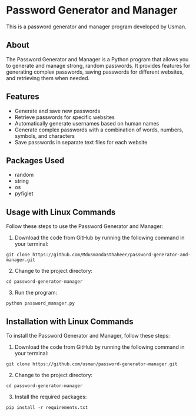 <!DOCTYPE html>
<html>

<head>
 
</head>

<body>
  <h1>Password Generator and Manager</h1>
  <p>This is a password generator and manager program developed by Usman.</p>

  <h2>About</h2>
  <p>The Password Generator and Manager is a Python program that allows you to generate and manage strong, random passwords. It provides features for generating complex passwords, saving passwords for different websites, and retrieving them when needed.</p>

  <h2>Features</h2>
  <ul>
    <li>Generate and save new passwords</li>
    <li>Retrieve passwords for specific websites</li>
    <li>Automatically generate usernames based on human names</li>
    <li>Generate complex passwords with a combination of words, numbers, symbols, and characters</li>
    <li>Save passwords in separate text files for each website</li>
  </ul>

  <h2>Packages Used</h2>
  <ul>
    <li>random</li>
    <li>string</li>
    <li>os</li>
    <li>pyfiglet</li>
  </ul>

  <h2>Usage with Linux Commands</h2>
  <p>Follow these steps to use the Password Generator and Manager:</p>
  <ol>
    <li>Download the code from GitHub by running the following command in your terminal:</li>
  </ol>
  <pre><code>git clone https://github.com/Mdusmandasthaheer/password-generator-and-manager.git</code></pre>
  <ol start="2">
    <li>Change to the project directory:</li>
  </ol>
  <pre><code>cd password-generator-manager</code></pre>
  <ol start="3">
    <li>Run the program:</li>
  </ol>
  <pre><code>python password_manager.py</code></pre>

  <h2>Installation with Linux Commands</h2>
  <p>To install the Password Generator and Manager, follow these steps:</p>
  <ol>
    <li>Download the code from GitHub by running the following command in your terminal:</li>
  </ol>
  <pre><code>git clone https://github.com/usman/password-generator-manager.git</code></pre>
  <ol start="2">
    <li>Change to the project directory:</li>
  </ol>
  <pre><code>cd password-generator-manager</code></pre>
  <ol start="3">
    <li>Install the required packages:</li>
  </ol>
  <pre><code>pip install -r requirements.txt</code></pre>
</body>

</html>
